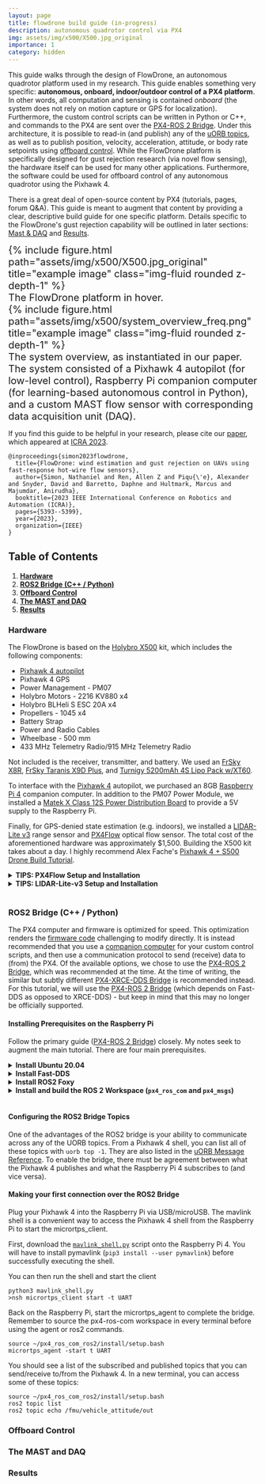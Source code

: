 ```yaml
---
layout: page
title: flowdrone build guide (in-progress)
description: autonomous quadrotor control via PX4
img: assets/img/x500/X500.jpg_original
importance: 1
category: hidden
---
```


This guide walks through the design of FlowDrone, an autonomous quadrotor platform used in my research. This guide enables something very specific: **autonomous, onboard, indoor/outdoor control of a PX4 platform**. In other words, all computation and sensing is contained _onboard_ (the system does not rely on motion capture or GPS for localization). Furthermore, the custom control scripts can be written in Python or C++, and commands to the PX4 are sent over the [PX4-ROS 2 Bridge](https://docs.px4.io/v1.12/en/ros/ros2_comm.html). Under this architecture, it is possible to read-in (and publish) any of the [uORB topics](https://docs.px4.io/main/en/middleware/uorb.html), as well as to publish position, velocity, acceleration, attitude, or body rate setpoints using [offboard control](https://docs.px4.io/main/en/ros/ros2_offboard_control.html). While the FlowDrone platform is specifically designed for gust rejection research (via novel flow sensing), the hardware itself can be used for many other applications. Furthermore, the software could be used for offboard control of any autonomous quadrotor using the Pixhawk 4.

There is a great deal of open-source content by PX4 (tutorials, pages, forum Q&A). This guide is meant to augment that content by providing a clear, descriptive build guide for one specific platform. Details specific to the FlowDrone's gust rejection capability will be outlined in later sections: [Mast & DAQ](https://natesimon.github.io/projects/flowdrone/#mast-and-daq) and [Results](https://natesimon.github.io/projects/flowdrone/#results).

<div class="container" style="font-size: 20px; width: 100%; max-width: 800px; margin: 0 auto;">
    <div class="row">
        <!-- First column (appears second on small devices) -->
        <div class="col-md-12 col-lg-4 mt-3 order-md-2 order-lg-1">
            <div class="content">
                <!-- Your content for the first column here -->
                {% include figure.html path="assets/img/x500/X500.jpg_original" title="example image" class="img-fluid rounded z-depth-1" %}
                <div class="caption">The FlowDrone platform in hover.</div>
            </div>
        </div>
        <!-- Second column (appears first on small devices) -->
        <div class="col-md-12 col-lg-8 mt-3 order-md-1 order-lg-2">
            <div class="content">
                <!-- Your content for the second column here -->
                {% include figure.html path="assets/img/x500/system_overview_freq.png" title="example image" class="img-fluid rounded z-depth-1" %}
                <div class="caption">The system overview, as instantiated in our paper. The system consisted of a Pixhawk 4 autopilot (for low-level control), Raspberry Pi companion computer (for learning-based autonomous control in Python), and a custom MAST flow sensor with corresponding data acquisition unit (DAQ).</div>
            </div>
        </div>
    </div>
</div>

If you find this guide to be helpful in your research, please cite our [paper](https://arxiv.org/pdf/2210.05857.pdf), which appeared at [ICRA 2023](https://www.icra2023.org/).
```
@inproceedings{simon2023flowdrone,
  title={FlowDrone: wind estimation and gust rejection on UAVs using fast-response hot-wire flow sensors},
  author={Simon, Nathaniel and Ren, Allen Z and Piqu{\'e}, Alexander and Snyder, David and Barretto, Daphne and Hultmark, Marcus and Majumdar, Anirudha},
  booktitle={2023 IEEE International Conference on Robotics and Automation (ICRA)},
  pages={5393--5399},
  year={2023},
  organization={IEEE}
}

```

## Table of Contents
1. [**Hardware**](#hardware)
2. [**ROS2 Bridge (C++ / Python)**](#ros2-python)
3. [**Offboard Control**](#offboard-control)
4. [**The MAST and DAQ**](#mast-and-daq)
5. [**Results**](#results)

### Hardware <a name="hardware"></a>

The FlowDrone is based on the [Holybro X500](https://docs.px4.io/main/en/frames_multicopter/holybro_x500_pixhawk4.html) kit, which includes the following components:
- [Pixhawk 4 autopilot](https://docs.px4.io/main/en/flight_controller/pixhawk4.html)
- Pixhawk 4 GPS
- Power Management - PM07
- Holybro Motors - 2216 KV880 x4
- Holybro BLHeli S ESC 20A x4
- Propellers - 1045 x4
- Battery Strap
- Power and Radio Cables
- Wheelbase - 500 mm
- 433 MHz Telemetry Radio/915 MHz Telemetry Radio

Not included is the receiver, transmitter, and battery. We used an [FrSky X8R](https://www.amazon.com/FrSky-Taranis-Compatible-Receiver-8-Channel/dp/B00RCAHHFM), [FrSky Taranis X9D Plus](https://www.amazon.com/FrSky-Taranis-Access-Telemetry-Silver/dp/B07VRP1V76/), and [Turnigy 5200mAh 4S Lipo Pack w/XT60](https://hobbyking.com/en_us/turnigy-high-capacity-5200mah-4s-12c-multi-rotor-lipo-pack-w-xt60.html).

To interface with the [Pixhawk 4](http://www.holybro.com/product/pixhawk-4/) autopilot, we purchased an 8GB [Raspberry Pi 4](https://www.raspberrypi.org/products/raspberry-pi-4-model-b/) companion computer. In addition to the PM07 Power Module, we installed a [Matek X Class 12S Power Distribution Board](https://www.amazon.com/Distribution-FCHUB-12S-Supports-Regulators-Current/dp/B07MHKTF7F/) to provide a 5V supply to the Raspberry Pi.

Finally, for GPS-denied state estimation (e.g. indoors), we installed a [LIDAR-Lite v3](https://www.garmin.com/en-US/p/557294) range sensor and [PX4Flow](https://www.amazon.com/HolyBro-PX4FLOW-Kit-v1-31/dp/B07FNDTC53/) optical flow sensor. The total cost of the aforementioned hardware was approximately $1,500. Building the X500 kit takes about a day. I highly recommend Alex Fache's [Pixhawk 4 + S500 Drone Build Tutorial](https://www.youtube.com/watch?v=wsrRNqihjE4&list=PLp8NnRiCCsXs-PI_jt96-bB4bOuiXRLKg).

<!-- Add padding to the detail (toggle list) --><style>
  details p {
    padding-left: 20px;
  }
  details ul,
  details ol {
    padding-left: 60px;
  }
</style>

<details><summary><strong>TIPS: PX4Flow Setup and Installation</strong></summary>
    <p>Follow the instructions from the <a href="https://docs.px4.io/master/en/sensor/px4flow.html" target="_blank">px4.io</a> website.
    To focus the lens:</p>
    <ol>
        <li>Plug in the PX4Flow by itself while QGroundControl is open. Navigate to the firmware tab and update the firmware by following the instructions.</li>
        <li>In Vehicle Setup, you should see 'PX4Flow' appear. Clicking on that, you can see the black and white camera output for focusing.</li>
        <li>To focus the lens, loosen the outer ring (around the lens) which will allow you to screw - unscrew the lens itself, changing the focal distance and focusing the text in the camera view.</li>
        <li>In Analyze Tools -> MavLink Inspector -> OPTICAL_FLOW, you can see the range reading from the PX4Flow in ground_distance.</li>
    </ol>
    <p>Pluggin the Pixhawk 4 back in, you will have to toggle the <code>SENS_EN_PX4FLOW</code> parameter value from 0->1. There are multiple ways to do this:</p>
    <ul>
        <li>Use QGroundControl -> Vehicle Setup -> Parameters -> <code>SENS_EN_PX4FLOW</code></li>
        <li>QGroundControl -> Analyze Tools -> MAVLink console: <code>param set SENS_EN_PX4FLOW 1</code></li>
    </ul> 
    <p>Once you have the PX4Flow sensor connected to the Pixhawk 4 via I2C1 -> I2CA, you can access the PX4Flow via QGroundControl -> Analyze Tools -> MAVLink console. The following commands are useful:</p>
    <ol>
        <li><code>> px4flow info</code> for general info </li>
        <li><code>> px4flow start -X</code> works to get the PX4Flow started (on I2C bus 4 (external). In the future, this may or may not start automatically upon booting up the Pixhawk 4.</li>
        <li>MAVLink Insector should show new topics: OPTICAL_FLOW_RAD and DISTANCE. Keep in mind that DISTANCE from the PX4Flow is quite imprecise, hence the need for the LIDAR-Lite-v3.</li>
    </ol>
    <p>Finally, in order to use the PX4Flow for state estimation, you must change the <code>EKF2_AID_MASK</code> parameter to use Optical Flow instead of GPS. This can be done in QGroundControl -> Vehicle Setup -> Parameters -> <code>EKF2_AID_MASK</code>.</p>
</details>

<details><summary><strong>TIPS: LIDAR-Lite-v3 Setup and Installation</strong></summary>
    <p>Follow the instructions from the <a href="https://docs.px4.io/main/en/sensor/lidar_lite.html" target="_blank">px4.io</a> website.
    Similarly to with the PX4Flow, the LIDAR-Lite-v3 status can be checked using MAVLink console with <code>ll40ls status</code>. With the LIDAR installed, you should see the quality of the optical flow estimates be consistently high (~255). You can check the quality either through MAVLink Inspector -> OPICAL_FLOW_RAD or <code>listener optical_flow</code> in MAVLink console.
    </p>
</details><br>

### ROS2 Bridge (C++ / Python) <a name="ros2-python"></a>

The PX4 computer and firmware is optimized for speed. This optimization renders the [firmware code](https://github.com/PX4/PX4-Autopilot/tree/main/src/modules) challenging to modify directly. It is instead recommended that you use a [companion computer](https://docs.px4.io/main/en/companion_computer/) for your custom control scripts, and then use a communication protocol to send (receive) data to (from) the PX4. Of the available options, we chose to use the [PX4-ROS 2 Bridge](https://docs.px4.io/v1.12/en/ros/ros2_comm.html), which was recommended at the time. At the time of writing, the similar but subtly different [PX4-XRCE-DDS Bridge](https://docs.px4.io/main/en/ros/ros2_comm.html) is recommended instead. For this tutorial, we will use the [PX4-ROS 2 Bridge](https://docs.px4.io/v1.12/en/ros/ros2_comm.html) (which depends on Fast-DDS as opposed to XRCE-DDS) - but keep in mind that this may no longer be officially supported.

#### Installing Prerequisites on the Raspberry Pi
Follow the primary guide ([PX4-ROS 2 Bridge](https://docs.px4.io/v1.12/en/ros/ros2_comm.html)) closely. My notes seek to augment the main tutorial. There are four main prerequisites.
<details><summary><strong>Install Ubuntu 20.04</strong></summary>
    <p>First, boot Ubuntu 20.04 onto the Raspberry Pi (<a href="https://www.youtube.com/watch?v=GVgMM_TFeOw" target="_blank">youtube</a>) using an SD card. I installed <a href="https://cdimage.ubuntu.com/releases/focal/release/" target="_blank">ubuntu-20.04.5-preinstalled-server-arm64+raspi.img.xz</a>. If you would like the desktop version, you can upgrade via <code>sudo apt-get install ubuntu-desktop</code>. The youtube tutorial recommends modifying the netplan to enable connection to wifi upon boot. I prefer to install the default .iso and connect the Raspberry Pi to a monitor, mouse, and keyboard, and to edit the <a href="https://dev.to/joeneville_/configure-ubuntu-wifi-with-netplan-4je0" target="_blank">netplan</a> from there.</p> <p>Here is an example of how you could configure the netplan via <code>sudo nano /etc/netplan/50-cloud-init.yaml </code>: (be very careful about indentation in .yaml files!)
        <pre>
            <code>
    network:
        ethernets:
            eth0:
                dhcp4: true
                optional: true
        wifis:
            wlan0:
                addresses:
                - 192.168.0.175/24
                gateway4: 192.168.0.1
                nameservers:
                    addresses: [192.168.0.1, 8.8.8.8]
                optional: true
                access-points:
                    "WIFI NAME":
                        password: "WIFI PASSWORD"
        version: 2
            </code>
        </pre>
    Once you have the netplan configured, you can apply the changes with <code>sudo netplan apply 50-cloud-init.yaml</code>. After a minute or so, you can check the status of the network with <code>ping google.com</code>. If you are able to ping, your pi is connected to wifi!</p>

</details>
<details><summary><strong>Install Fast-DDS</strong></summary>
    <p>Follow the main tutorial: <a href="https://docs.px4.io/v1.12/en/dev_setup/fast-dds-installation.html" target="_blank">Fast DDS Installation</a>. Here is the exact order in which I installed Fast-DDS and FastRTPSGen on a fresh Ubuntu 20.04 install:</p>
    <pre>
        <code>
sudo apt install openjdk-11-jre-headless
sudo apt install curl
sudo apt install zip
curl -s "https://get.sdkman.io" | bash
source "/home/ubuntu/.sdkman/bin/sdkman-init.sh"
sdk install gradle 6.3
sudo apt install cmake
sudo apt-get install build-essential

git clone https://github.com/eProsima/foonathan_memory_vendor.git
cd foonathan_memory_vendor
mkdir build && cd build
cmake ..
sudo cmake --build . --target install

sudo apt install libssl-dev
git clone --recursive https://github.com/eProsima/Fast-DDS.git -b v2.0.2 ~/FastDDS-2.0.2
cd ~/FastDDS-2.0.2
mkdir build && cd build
cmake -DTHIRDPARTY=ON -DSECURITY=ON ..
make -j$(nproc --all)
sudo make install

git clone --recursive https://github.com/eProsima/Fast-DDS-Gen.git -b v1.0.4 ~/Fast-RTPS-Gen \
    && cd ~/Fast-RTPS-Gen \
    && ./gradlew assemble \
    && sudo ./gradlew install
        </code>
    </pre>
    <p>You can check your installation with <code>which fastrtpsgen</code>.</p>
</details>
<details><summary><strong>Install ROS2 Foxy</strong></summary>
    <p>Follow the Ubuntu (Debian) <a href="https://docs.ros.org/en/foxy/Installation/Ubuntu-Install-Debians.html" target="_blank">installation instructions</a> for ROS2 Foxy. I opted for the ROS-Base Install (Bare Bones) as opposed to the Desktop install. After installing and sourcing your installation, you should be able to run <code>ros2</code> without error. Make sure you install the additional dependencies in the <a href="https://docs.px4.io/v1.12/en/ros/ros2_comm.html#install-ros-2" target="_blank">PX4 tutorial</a>.</p>
</details>
<details><summary><strong>Install and build the ROS 2 Workspace (<code>px4_ros_com</code> and <code>px4_msgs</code>)</strong></summary>
    <p>The <code>px4_ros_com</code> and <code>px4_msgs</code> messaging libraries provide the infrastructure to communicate with the Pixhawk 4 over ROS2. The official repositories do not (at the time of writing) support publisher/subscriber nodes written in Python, which we found very helpful in our development. If you wish to have this Python capability, I recommend installing our forks (and specifically, using the correct branch of our px4-ros-com fork). As a warning, our forks may not be maintained.
    
    <pre>
        <code>
    mkdir -p ~/px4_ros_com_ros2/src
    git clone https://github.com/irom-lab/px4_ros_com.git ~/px4_ros_com_ros2/src/px4_ros_com
    git clone https://github.com/irom-lab/px4_msgs.git ~/px4_ros_com_ros2/src/px4_msgs
    git fetch origin other-python
    git checkout other-python
    cd ~/px4_ros_com_ros2/src/px4_ros_com/scripts
    ./build_ros2_workspace.bash
        </code>
    </pre>
    The build process can take >30 min on the Raspberry Pi 4. Oftentimes, it has an stderr output. However, running <code>./build_ros2_workspace.bash</code> again often corrects this error (in around 1 min).
    </p>
</details><br>

#### Configuring the ROS2 Bridge Topics

One of the advantages of the ROS2 bridge is your ability to communicate across any of the UORB topics. From a Pixhawk 4 shell, you can list all of these topics with `uorb top -1`. They are also listed in the [uORB Message Reference](https://docs.px4.io/main/en/msg_docs/). To enable the bridge, there must be agreement between what the Pixhawk 4 publishes and what the Raspberry Pi 4 subscribes to (and vice versa).

#### Making your first connection over the ROS2 Bridge

Plug your Pixhawk 4 into the Raspberry Pi via USB/microUSB. The mavlink shell is a convenient way to access the Pixhawk 4 shell from the Raspberry Pi to start the micrortps_client.  

First, download the [`mavlink_shell.py`](https://raw.githubusercontent.com/PX4/PX4-Autopilot/main/Tools/mavlink_shell.py) script onto the Raspberry Pi 4. You will have to install pymavlink (`pip3 install --user pymavlink`) before successfully executing the shell.

You can then run the shell and start the client
```
python3 mavlink_shell.py
>nsh micrortps_client start -t UART
```
Back on the Raspberry Pi, start the micrortps_agent to complete the bridge. Remember to source the px4-ros-com workspace in every terminal before using the agent or ros2 commands.
```
source ~/px4_ros_com_ros2/install/setup.bash
micrortps_agent -start t UART
```
You should see a list of the subscribed and published topics that you can send/receive to/from the Pixhawk 4. In a new terminal, you can access some of these topics:
```
source ~/px4_ros_com_ros2/install/setup.bash
ros2 topic list
ros2 topic echo /fmu/vehicle_attitude/out
```

### Offboard Control <a name="offboard-control"></a>

### The MAST and DAQ <a name="mast-and-daq"></a>

### Results <a name="results"></a>